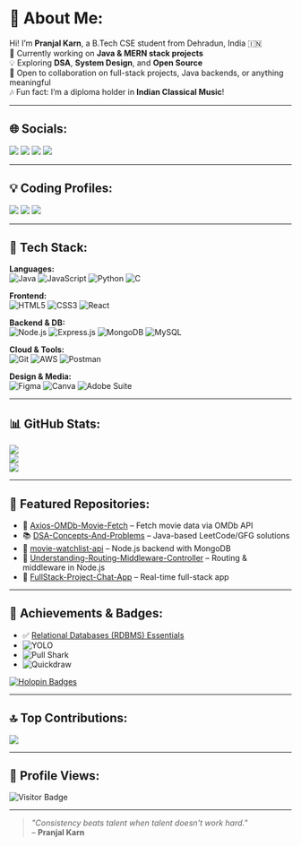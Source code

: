 # 💫 About Me:
Hi! I’m **Pranjal Karn**, a B.Tech CSE student from Dehradun, India 🇮🇳  
🔭 Currently working on **Java & MERN stack projects**  
💡 Exploring **DSA**, **System Design**, and **Open Source**  
👯 Open to collaboration on full-stack projects, Java backends, or anything meaningful  
🎶 Fun fact: I’m a diploma holder in **Indian Classical Music**!  

---

## 🌐 Socials:

<p align="left">
  <a href="https://www.linkedin.com/in/pranjal-b67246207/"><img src="https://img.shields.io/badge/LinkedIn-%230077B5.svg?style=for-the-badge&logo=linkedin&logoColor=white" /></a>
  <a href="https://instagram.com/papapureza"><img src="https://img.shields.io/badge/Instagram-%23E4405F.svg?style=for-the-badge&logo=instagram&logoColor=white" /></a>
  <a href="https://x.com/PapaPureza"><img src="https://img.shields.io/badge/X-black.svg?style=for-the-badge&logo=X&logoColor=white" /></a>
  <a href="https://www.facebook.com/pranjal.karn.1232/"><img src="https://img.shields.io/badge/Facebook-%231877F2.svg?style=for-the-badge&logo=facebook&logoColor=white" /></a>
</p>

---

## 💡 Coding Profiles:

<p align="left">
  <a href="https://leetcode.com/u/pranjalkarn28/"><img src="https://img.shields.io/badge/LeetCode-FFA116?style=for-the-badge&logo=leetcode&logoColor=black" /></a>
  <a href="https://www.geeksforgeeks.org/user/pranjalp322/"><img src="https://img.shields.io/badge/GeeksforGeeks-14A800?style=for-the-badge&logo=geeksforgeeks&logoColor=white" /></a>
  <a href="https://www.hackerrank.com/profile/pranjalkarn28"><img src="https://img.shields.io/badge/HackerRank-2EC866?style=for-the-badge&logo=hackerrank&logoColor=white" /></a>
</p>

---

## 🧰 Tech Stack:

**Languages:**  
![Java](https://img.shields.io/badge/java-%23ED8B00.svg?style=plastic&logo=openjdk&logoColor=white)
![JavaScript](https://img.shields.io/badge/javascript-%23323330.svg?style=plastic&logo=javascript&logoColor=%23F7DF1E)
![Python](https://img.shields.io/badge/python-3670A0?style=plastic&logo=python&logoColor=ffdd54)
![C](https://img.shields.io/badge/c-%2300599C.svg?style=plastic&logo=c&logoColor=white)

**Frontend:**  
![HTML5](https://img.shields.io/badge/html5-%23E34F26.svg?style=plastic&logo=html5&logoColor=white)
![CSS3](https://img.shields.io/badge/css3-%231572B6.svg?style=plastic&logo=css3&logoColor=white)
![React](https://img.shields.io/badge/react-%2320232a.svg?style=plastic&logo=react&logoColor=%2361DAFB)

**Backend & DB:**  
![Node.js](https://img.shields.io/badge/node.js-6DA55F.svg?style=plastic&logo=node.js&logoColor=white)
![Express.js](https://img.shields.io/badge/express.js-%23404d59.svg?style=plastic&logo=express&logoColor=%2361DAFB)
![MongoDB](https://img.shields.io/badge/mongodb-%234ea94b.svg?style=plastic&logo=mongodb&logoColor=white)
![MySQL](https://img.shields.io/badge/mysql-4479A1.svg?style=plastic&logo=mysql&logoColor=white)

**Cloud & Tools:**  
![Git](https://img.shields.io/badge/git-%23F05033.svg?style=plastic&logo=git&logoColor=white)
![AWS](https://img.shields.io/badge/AWS-%23FF9900.svg?style=plastic&logo=amazon-aws&logoColor=white)
![Postman](https://img.shields.io/badge/Postman-FF6C37?style=plastic&logo=postman&logoColor=white)

**Design & Media:**  
![Figma](https://img.shields.io/badge/figma-%23F24E1E.svg?style=plastic&logo=figma&logoColor=white)
![Canva](https://img.shields.io/badge/Canva-%2300C4CC.svg?style=plastic&logo=Canva&logoColor=white)
![Adobe Suite](https://img.shields.io/badge/Adobe%20Suite-%23FF0000.svg?style=plastic&logo=adobe&logoColor=white)

---

## 📊 GitHub Stats:

![](https://github-readme-stats.vercel.app/api?username=PapaPureza999&theme=dark&hide_border=false&show_icons=true)  
![](https://github-readme-streak-stats.herokuapp.com/?user=PapaPureza999&theme=dark&hide_border=false)  
![](https://github-readme-stats.vercel.app/api/top-langs/?username=PapaPureza999&layout=compact&theme=dark&hide_border=false)

---

## 🚀 Featured Repositories:

- 🎥 [Axios-OMDb-Movie-Fetch](https://github.com/PapaPureza999/Axios-OMDb-Movie-Fetch) – Fetch movie data via OMDb API  
- 📚 [DSA-Concepts-And-Problems](https://github.com/PapaPureza999/DSA-Concepts-And-Problems) – Java-based LeetCode/GFG solutions  
- 🧠 [movie-watchlist-api](https://github.com/PapaPureza999/movie-watchlist-api) – Node.js backend with MongoDB  
- 🧩 [Understanding-Routing-Middleware-Controller](https://github.com/PapaPureza999/Understanding-Routing-Middleware-Controller-) – Routing & middleware in Node.js  
- 💬 [FullStack-Project-Chat-App](https://github.com/PapaPureza999/FullStack-Project-Chat-App) – Real-time full-stack app

---

## 🏅 Achievements & Badges:

- ✅ [Relational Databases (RDBMS) Essentials](https://www.credly.com/badges/7a621673-3d94-4959-80d3-406d334ee1b6/public_url)  
- ![YOLO](https://img.shields.io/badge/Achievement-YOLO-blue?style=flat-square)
- ![Pull Shark](https://img.shields.io/badge/Achievement-Pull%20Shark-green?style=flat-square)
- ![Quickdraw](https://img.shields.io/badge/Achievement-Quickdraw-purple?style=flat-square)

[![Holopin Badges](https://holopin.me/papapureza999)](https://holopin.io/@papapureza999)

---

## 🔝 Top Contributions:
![](https://github-contributor-stats.vercel.app/api?username=PapaPureza999&limit=5&theme=dark&combine_all_yearly_contributions=true)

---

## 👀 Profile Views:
![Visitor Badge](https://komarev.com/ghpvc/?username=PapaPureza999&label=Visitors&color=0e75b6&style=flat)

---

> _"Consistency beats talent when talent doesn't work hard."_  
> – **Pranjal Karn**
